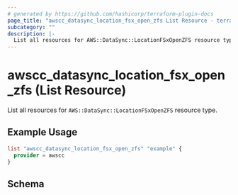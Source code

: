```yaml
---
# generated by https://github.com/hashicorp/terraform-plugin-docs
page_title: "awscc_datasync_location_fsx_open_zfs List Resource - terraform-provider-awscc"
subcategory: ""
description: |-
  List all resources for AWS::DataSync::LocationFSxOpenZFS resource type.
---
```


# awscc_datasync_location_fsx_open_zfs (List Resource)

List all resources for `AWS::DataSync::LocationFSxOpenZFS` resource type.

## Example Usage

```terraform
list "awscc_datasync_location_fsx_open_zfs" "example" {
  provider = awscc
}
```

<!-- schema generated by tfplugindocs -->
## Schema
